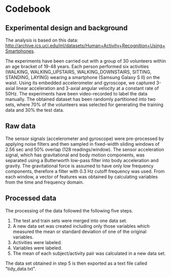 # Codebook

## Experimental design and background

The analysis is based on this data: http://archive.ics.uci.edu/ml/datasets/Human+Activity+Recognition+Using+Smartphones.

The experiments have been carried out with a group of 30 volunteers within an age bracket of 19-48 years. Each person performed six activities (WALKING, WALKING_UPSTAIRS, WALKING_DOWNSTAIRS, SITTING, STANDING, LAYING) wearing a smartphone (Samsung Galaxy S II) on the waist. Using its embedded accelerometer and gyroscope, we captured 3-axial linear acceleration and 3-axial angular velocity at a constant rate of 50Hz. The experiments have been video-recorded to label the data manually. The obtained dataset has been randomly partitioned into two sets, where 70% of the volunteers was selected for generating the training data and 30% the test data.

## Raw data

The sensor signals (accelerometer and gyroscope) were pre-processed by applying noise filters and then sampled in fixed-width sliding windows of 2.56 sec and 50% overlap (128 readings/window). The sensor acceleration signal, which has gravitational and body motion components, was separated using a Butterworth low-pass filter into body acceleration and gravity. The gravitational force is assumed to have only low frequency components, therefore a filter with 0.3 Hz cutoff frequency was used. From each window, a vector of features was obtained by calculating variables from the time and frequency domain.

## Processed data

The processing of the data followed the following five steps.

1. The test and train sets were merged into one data set.
2. A new data set was created including only those variables which measured the mean or standard deviation of one of the original variables.
3. Activities were labeled.
4. Variables were labeled.
5. The mean of each subject/activity pair was calculated in a new data set.

The data set obtained in step 5 is then exported as a text file called "tidy_data.txt".